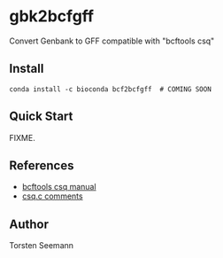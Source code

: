 # gbk2bcfgff
Convert Genbank to GFF compatible with "bcftools csq"

## Install
```
conda install -c bioconda bcf2bcfgff  # COMING SOON
```

## Quick Start

FIXME.

## References

* [bcftools csq manual](https://samtools.github.io/bcftools/bcftools.html#csq)
* [csq.c comments](https://github.com/samtools/bcftools/blob/develop/csq.c)

## Author

Torsten Seemann
